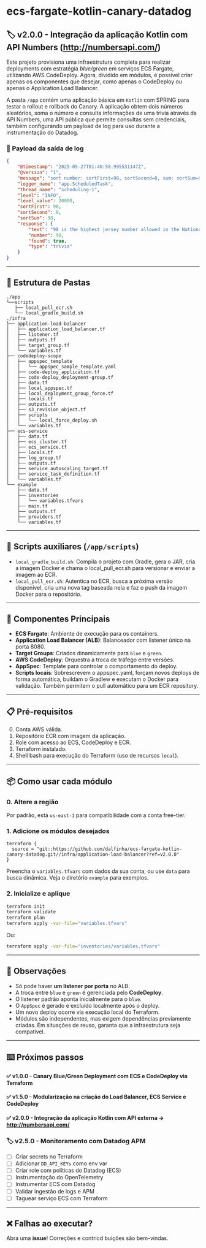 # ecs-fargate-kotlin-canary-datadog

## 🏷️ v2.0.0 - Integração da aplicação Kotlin com API Numbers (http://numbersapi.com/)

Este projeto provisiona uma infraestrutura completa para realizar deployments com estratégia *blue/green* em serviços ECS Fargate, utilizando AWS CodeDeploy. Agora, dividido em módulos, é possível criar apenas os componentes que desejar, como apenas o CodeDeploy ou apenas o Application Load Balancer.

A pasta `/app` contém uma aplicação básica em `Kotlin` com SPRING para testar o rollout e rollback do Canary. A aplicação obtem dois números aleatórios, soma o número e consulta informações de uma trivia através da API Numbers, uma API pública que permite consultas sem credenciais, também configurando um payload de log para uso durante a instrumentação do Datadog. 


### 📃 Payload da saída de log
```json
{
    "@timestamp": "2025-05-27T01:40:58.995531147Z",
    "@version": "1",
    "message": "sort number: sortFirst=98, sortSecond=0, sum: sortSum=98, response: response=NumberFact(text=98 is the highest jersey number allowed in the National Hockey League (as 99 was retired by the entire league to honor Wayne Gretzky)., number=98, found=true, type=trivia)",
    "logger_name": "app.ScheduledTask",
    "thread_name": "scheduling-1",
    "level": "INFO",
    "level_value": 20000,
    "sortFirst": 98,
    "sortSecond": 0,
    "sortSum": 98,
    "response": {
        "text": "98 is the highest jersey number allowed in the National Hockey League (as 99 was retired by the entire league to honor Wayne Gretzky).",
        "number": 98,
        "found": true,
        "type": "trivia"
    }
}
```
---

## 📂 Estrutura de Pastas

```
./app
└──scripts
   ├── local_pull_ecr.sh
   └── local_gradle_build.sh
./infra
├── application-load-balancer
│   ├── application_load_balancer.tf
│   ├── listener.tf
│   ├── outputs.tf
│   ├── target_group.tf
│   └── variables.tf
├── codedeploy-scope
│   ├── appspec_template
│   │   └── appspec_sample_template.yaml
│   ├── code-deploy_application.tf
│   ├── code-deploy_deployment-group.tf
│   ├── data.tf
│   ├── local_appspec.tf
│   ├── local_deployment_group_force.tf
│   ├── locals.tf
│   ├── outputs.tf
│   ├── s3_revision_object.tf
│   ├── scripts
│   │   └── local_force_deploy.sh
│   └── variables.tf
├── ecs-service
│   ├── data.tf
│   ├── ecs_cluster.tf
│   ├── ecs_service.tf
│   ├── locals.tf
│   ├── log_group.tf
│   ├── outputs.tf
│   ├── service_autoscaling_target.tf
│   ├── service_task_definition.tf
│   └── variables.tf
└── example
    ├── data.tf
    ├── inventories
    │   └── variables.tfvars
    ├── main.tf
    ├── outputs.tf
    ├── providers.tf
    └── variables.tf
```
---
## 📜 Scripts auxiliares (`/app/scripts`)

- `local_gradle_build.sh`: Compila o projeto com Gradle, gera o JAR, cria a imagem Docker e chama o local_pull_ecr.sh para versionar e enviar a imagem ao ECR.
- `local_pull_ecr.sh`: Autentica no ECR, busca a próxima versão disponível, cria uma nova tag baseada nela e faz o push da imagem Docker para o repositório.
---
## 🔧 Componentes Principais

- **ECS Fargate**: Ambiente de execução para os containers.
- **Application Load Balancer (ALB)**: Balanceador com listener único na porta 8080.
- **Target Groups**: Criados dinamicamente para `blue` e `green`.
- **AWS CodeDeploy**: Orquestra a troca de tráfego entre versões.
- **AppSpec**: Template para controlar o comportamento do deploy.
- **Scripts locais**: Sobrescrevem o appspec.yaml, forçam novos deploys de forma automática, buildam o Gradlew e executam o Docker para validação. Também permitem o pull automático para um ECR repository.

---

## 📋 Pré-requisitos

0. Conta AWS válida.
1. Repositório ECR com imagem da aplicação.
2. Role com acesso ao ECS, CodeDeploy e ECR.
3. Terraform instalado.
4. Shell bash para execução do Terraform (uso de recursos `local`).

---

## 📦 Como usar cada módulo

### 0. Altere a região

Por padrão, está `us-east-1` para compatibilidade com a conta free-tier.

### 1. Adicione os módulos desejados

```hcl
terraform {
  source = "git::https://github.com/dalfinha/ecs-fargate-kotlin-canary-datadog.git//infra/application-load-balancer?ref=v2.0.0"
}
```

Preencha o `variables.tfvars` com dados da sua conta, ou use `data` para busca dinâmica. Veja o diretório `example` para exemplos.

### 2. Inicialize e aplique

```bash
terraform init
terraform validate
terraform plan
terraform apply -var-file="variables.tfvars"
```

Ou:

```bash
terraform apply -var-file="inventories/variables.tfvars"
```

---

## 📌 Observações

- Só pode haver **um listener por porta** no ALB.
- A troca entre `blue` e `green` é gerenciada pelo **CodeDeploy**.
- O listener padrão aponta inicialmente para o `blue`.
- O `AppSpec` é gerado e excluído localmente após o deploy.
- Um novo deploy ocorre via execução local do Terraform.
- Módulos são independentes, mas exigem dependências previamente criadas. Em situações de reuso, garanta que a infraestrutura seja compatível.

---

## ⌨️ Próximos passos

#### ✅ v1.0.0 - Canary Blue/Green Deployment com ECS e CodeDeploy via Terraform
#### ✅ v1.5.0  - Modularização na criação do Load Balancer, ECS Service e CodeDeploy
#### ✅ v2.0.0 - Integração da aplicação Kotlin com API externa -> http://numbersapi.com/

### 🏷️ v2.5.0 - Monitoramento com Datadog APM
- [ ] Criar secrets no Terraform
- [ ] Adicionar `DD_API_KEYs` como env var
- [ ] Criar role com políticas do Datadog (ECS)
- [ ] Instrumentação do OpenTelemetry
- [ ] Instrumentar ECS com Datadog
- [ ] Validar ingestão de logs e APM
- [ ] Taguear serviço ECS com Terraform
---

## ❌ Falhas ao executar?

Abra uma **issue**! Correções e contricd buições são bem-vindas.